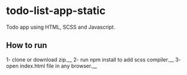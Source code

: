 # todo-list-app-static
Todo app using HTML, SCSS and Javascript.

## How to run 
1- clone or download zip.__
2- run npm install to add scss compiler.__
3- open index.html file in any browser.__
